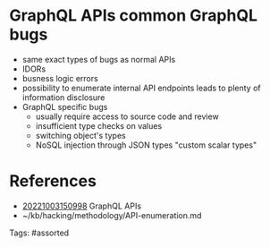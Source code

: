 # GraphQL APIs common GraphQL bugs
- same exact types of bugs as normal APIs
- IDORs
- busness logic errors
- possibility to enumerate internal API endpoints leads to plenty of information disclosure
- GraphQL specific bugs
  - usually require access to source code and review
  - insufficient type checks on values
  - switching object's types
  - NoSQL injection through JSON types "custom scalar types"

# References
- [20221003150998](/zet/20221003150998/README.md) GraphQL APIs
- ~/kb/hacking/methodology/API-enumeration.md

Tags:
    #assorted
